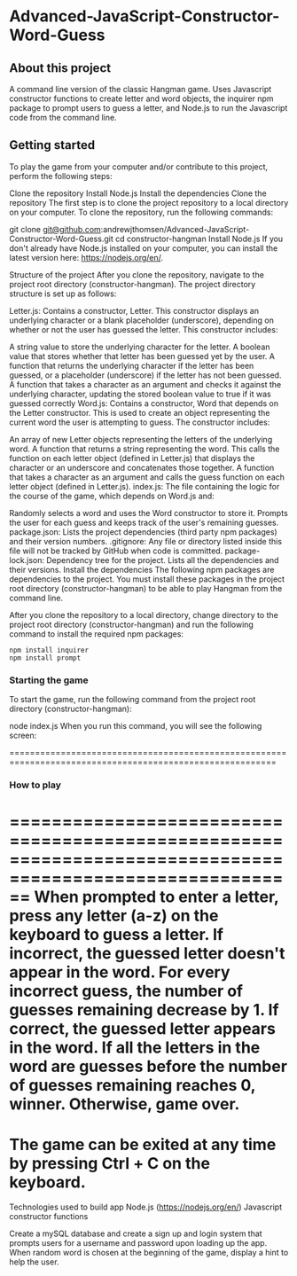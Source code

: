 # Advanced-JavaScript-Constructor-Word-Guess

## About this project
A command line version of the classic Hangman game. Uses Javascript constructor functions to create letter and word objects, the inquirer npm package to prompt users to guess a letter, and Node.js to run the Javascript code from the command line. 

## Getting started
To play the game from your computer and/or contribute to this project, perform the following steps:

Clone the repository
Install Node.js
Install the dependencies
Clone the repository
The first step is to clone the project repository to a local directory on your computer. To clone the repository, run the following commands:

  git clone git@github.com:andrewjthomsen/Advanced-JavaScript-Constructor-Word-Guess.git
  cd constructor-hangman
Install Node.js
If you don't already have Node.js installed on your computer, you can install the latest version here: https://nodejs.org/en/.

Structure of the project
After you clone the repository, navigate to the project root directory (constructor-hangman). The project directory structure is set up as follows:

Letter.js: Contains a constructor, Letter. This constructor displays an underlying character or a blank placeholder (underscore), depending on whether or not the user has guessed the letter. This constructor includes:

A string value to store the underlying character for the letter.
A boolean value that stores whether that letter has been guessed yet by the user.
A function that returns the underlying character if the letter has been guessed, or a placeholder (underscore) if the letter has not been guessed.
A function that takes a character as an argument and checks it against the underlying character, updating the stored boolean value to true if it was guessed correctly
Word.js: Contains a constructor, Word that depends on the Letter constructor. This is used to create an object representing the current word the user is attempting to guess. The constructor includes:

An array of new Letter objects representing the letters of the underlying word.
A function that returns a string representing the word. This calls the function on each letter object (defined in Letter.js) that displays the character or an underscore and concatenates those together.
A function that takes a character as an argument and calls the guess function on each letter object (defined in Letter.js).
index.js: The file containing the logic for the course of the game, which depends on Word.js and:

Randomly selects a word and uses the Word constructor to store it.
Prompts the user for each guess and keeps track of the user's remaining guesses.
package.json: Lists the project dependencies (third party npm packages) and their version numbers.
.gitignore: Any file or directory listed inside this file will not be tracked by GitHub when code is committed.
package-lock.json: Dependency tree for the project. Lists all the dependencies and their versions.
Install the dependencies
The following npm packages are dependencies to the project. You must install these packages in the project root directory (constructor-hangman) to be able to play Hangman from the command line.

After you clone the repository to a local directory, change directory to the project root directory (constructor-hangman) and run the following command to install the required npm packages:

```text
npm install inquirer
npm install prompt
```


### Starting the game
To start the game, run the following command from the project root directory (constructor-hangman):

node index.js
When you run this command, you will see the following screen:

==========================================================================================================
### How to play
==========================================================================================================
When prompted to enter a letter, press any letter (a-z) on the keyboard to guess a letter.
If incorrect, the guessed letter doesn't appear in the word.
For every incorrect guess, the number of guesses remaining decrease by 1.
If correct, the guessed letter appears in the word.
If all the letters in the word are guesses before the number of guesses remaining reaches 0, winner.
Otherwise, game over.
===========================================================================================================
The game can be exited at any time by pressing Ctrl + C on the keyboard.
===========================================================================================================

Technologies used to build app
Node.js (https://nodejs.org/en/)
Javascript constructor functions


Create a mySQL database and create a sign up and login system that prompts users for a username and password upon loading up the app.
When random word is chosen at the beginning of the game, display a hint to help the user.
